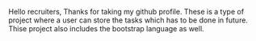 Hello recruiters, Thanks for taking my github profile. These is a type of project where a user can store the tasks which has to be done in future.
Thise project also includes the bootstrap language as well.
